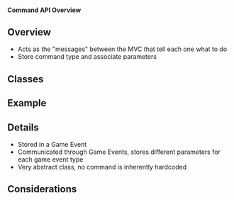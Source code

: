 #### Command API Overview

## Overview
* Acts as the "messages" between the MVC that tell each one what to do
* Store command type and associate parameters

## Classes

## Example

## Details
* Stored in a Game Event
* Communicated through Game Events, stores different parameters for each game event type
* Very abstract class, no command is inherently hardcoded

## Considerations